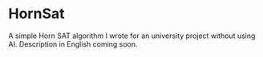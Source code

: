 # HornSat
A simple Horn SAT algorithm I wrote for an university project without using AI. Description in English coming soon.
